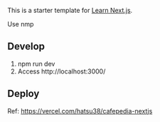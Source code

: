 This is a starter template for [Learn Next.js](https://nextjs.org/learn).

Use nmp

## Develop

1. npm run dev
2. Access http://localhost:3000/


## Deploy

Ref: https://vercel.com/hatsu38/cafepedia-nextjs